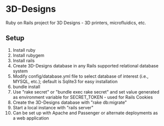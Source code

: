 # 3D-Designs
Ruby on Rails project for 3D Designs - 3D printers, microfluidics, etc.

<h2>Setup</h2>

1. Install ruby
2. Install rubygem
3. Install rails
4. Create 3D-Designs database in any Rails supported relational database system
5. Modify config/database.yml file to select database of interest (i.e., MYSQL, etc.); default is Sqlite3 for easy installation
6. bundle install
7. Use "rake secret" or "bundle exec rake secret" and set value generated as environment variable for SECRET_TOKEN - used for Rails Cookies
8. Create the 3D-Designs database with "rake db:migrate"
9. Start a local instance with "rails server" 
10. Can be set up with Apache and Passenger or alternate deployments as a web application

